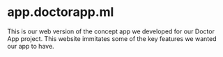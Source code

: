 # app.doctorapp.ml

This is our web version of the concept app we developed for our Doctor App project. This website immitates some of the key features we wanted our app to have.
